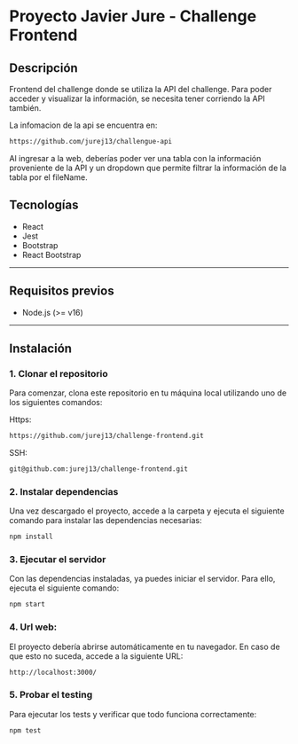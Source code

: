 # Proyecto Javier Jure - Challenge Frontend

## Descripción

Frontend del challenge donde se utiliza la API del challenge. Para poder acceder y visualizar la información, se necesita tener corriendo la API también.

La infomacion de la api se encuentra en:

```bash
https://github.com/jurej13/challengue-api
```

Al ingresar a la web, deberías poder ver una tabla con la información proveniente de la API y un dropdown que permite filtrar la información de la tabla por el fileName.

## Tecnologías

- React
- Jest
- Bootstrap
- React Bootstrap

---

## Requisitos previos

- Node.js (>= v16)

---

## Instalación

### 1. Clonar el repositorio

Para comenzar, clona este repositorio en tu máquina local utilizando uno de los siguientes comandos:

Https:

```bash
https://github.com/jurej13/challenge-frontend.git
```

SSH:

```bash
git@github.com:jurej13/challenge-frontend.git
```

### 2. Instalar dependencias

Una vez descargado el proyecto, accede a la carpeta y ejecuta el siguiente comando para instalar las dependencias necesarias:

```bash
npm install
```

### 3. Ejecutar el servidor

Con las dependencias instaladas, ya puedes iniciar el servidor. Para ello, ejecuta el siguiente comando:

```bash
npm start
```

### 4. Url web:

El proyecto debería abrirse automáticamente en tu navegador. En caso de que esto no suceda, accede a la siguiente URL:

```bash
http://localhost:3000/
```

### 5. Probar el testing

Para ejecutar los tests y verificar que todo funciona correctamente:

```bash
npm test
```
